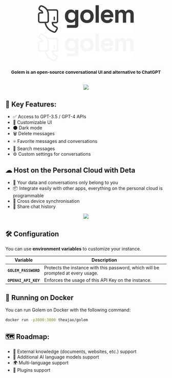 <div align="center">

<img src="./public/image/logo-light-lettered.svg#gh-light-mode-only" width="300" />
<img src="./public/image/logo-dark-lettered.svg#gh-dark-mode-only" width="300" />

<h3><sup>Golem is an open-source conversational UI and alternative to ChatGPT</sup><h3>


<img src="https://user-images.githubusercontent.com/8951736/236704737-3591e45f-11cc-410a-8cf7-e10288233c8d.png" width=840>

</div>



## 🚀 Key Features:

- ✅ Access to GPT-3.5 / GPT-4 APIs
- 🎨 Customizable UI
- 🌑 Dark mode
- 🗑️ Delete messages
- ⭐️ Favorite messages and conversations
- 🔎 Search messages
- ⚙️ Custom settings for conversations

## ☁ Host on the Personal Cloud with Deta

- 🔑 Your data and conversations only belong to you
- 📦 Integrate easily with other apps, everything on the personal cloud is programmable
- 💠 Cross device synchronisation
- 🍻 Share chat history

<div align="center">
<a href="https://deta.space/discovery/@henrycunh/golem" _target="blank">
<img src="https://raw.githubusercontent.com/deta/community-content/main/Install-Button/dark.svg#gh-dark-mode-only" width="400" />
</a>
</div>

## 🛠 Configuration
You can use **environment variables** to customize your instance.

| Variable | Description |
| -------- | ----------- |
| **`GOLEM_PASSWORD`** | Protects the instance with this password, which will be prompted at every usage. |
| **`OPENAI_API_KEY`** | Enforces the usage of this API Key on the instance. |

## 🐳 Running on Docker
You can run Golem on Docker with the following command:

```bash
docker run -p3000:3000 theajax/golem
```

## 🗺️ Roadmap:

- 📄 External knowledge (documents, websites, etc.) support
- 🤖 Additional AI language models support
- 🌍 Multi-language support
- 🔌 Plugins support



